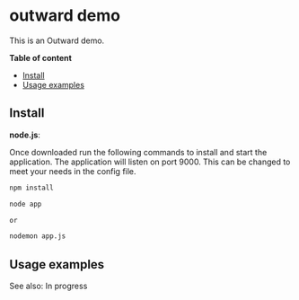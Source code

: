 # outward demo
This is an Outward demo.


__Table of content__

- [Install](#install)
- [Usage examples](#usage-examples)

## Install

**node.js**:

Once downloaded run the following commands to install and start the application.  The application will listen on port 9000.  This can be changed to meet your needs in the config file.

```bash
npm install

node app

or 

nodemon app.js
```


## Usage examples

See also: In progress
